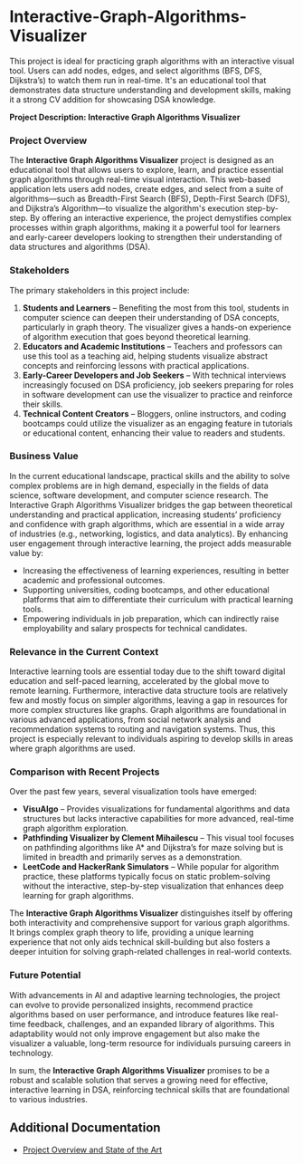 # Interactive-Graph-Algorithms-Visualizer
This project is ideal for practicing graph algorithms with an interactive visual tool. Users can add nodes, edges, and select algorithms (BFS, DFS, Dijkstra’s) to watch them run in real-time. It's an educational tool that demonstrates data structure understanding and development skills, making it a strong CV addition for showcasing DSA knowledge.

**Project Description: Interactive Graph Algorithms Visualizer**

### Project Overview
The **Interactive Graph Algorithms Visualizer** project is designed as an educational tool that allows users to explore, learn, and practice essential graph algorithms through real-time visual interaction. This web-based application lets users add nodes, create edges, and select from a suite of algorithms—such as Breadth-First Search (BFS), Depth-First Search (DFS), and Dijkstra’s Algorithm—to visualize the algorithm's execution step-by-step. By offering an interactive experience, the project demystifies complex processes within graph algorithms, making it a powerful tool for learners and early-career developers looking to strengthen their understanding of data structures and algorithms (DSA).

### Stakeholders
The primary stakeholders in this project include:
1. **Students and Learners** – Benefiting the most from this tool, students in computer science can deepen their understanding of DSA concepts, particularly in graph theory. The visualizer gives a hands-on experience of algorithm execution that goes beyond theoretical learning.
2. **Educators and Academic Institutions** – Teachers and professors can use this tool as a teaching aid, helping students visualize abstract concepts and reinforcing lessons with practical applications.
3. **Early-Career Developers and Job Seekers** – With technical interviews increasingly focused on DSA proficiency, job seekers preparing for roles in software development can use the visualizer to practice and reinforce their skills.
4. **Technical Content Creators** – Bloggers, online instructors, and coding bootcamps could utilize the visualizer as an engaging feature in tutorials or educational content, enhancing their value to readers and students.

### Business Value
In the current educational landscape, practical skills and the ability to solve complex problems are in high demand, especially in the fields of data science, software development, and computer science research. The Interactive Graph Algorithms Visualizer bridges the gap between theoretical understanding and practical application, increasing students’ proficiency and confidence with graph algorithms, which are essential in a wide array of industries (e.g., networking, logistics, and data analytics). By enhancing user engagement through interactive learning, the project adds measurable value by:
- Increasing the effectiveness of learning experiences, resulting in better academic and professional outcomes.
- Supporting universities, coding bootcamps, and other educational platforms that aim to differentiate their curriculum with practical learning tools.
- Empowering individuals in job preparation, which can indirectly raise employability and salary prospects for technical candidates.

### Relevance in the Current Context
Interactive learning tools are essential today due to the shift toward digital education and self-paced learning, accelerated by the global move to remote learning. Furthermore, interactive data structure tools are relatively few and mostly focus on simpler algorithms, leaving a gap in resources for more complex structures like graphs. Graph algorithms are foundational in various advanced applications, from social network analysis and recommendation systems to routing and navigation systems. Thus, this project is especially relevant to individuals aspiring to develop skills in areas where graph algorithms are used.

### Comparison with Recent Projects
Over the past few years, several visualization tools have emerged:
- **VisuAlgo** – Provides visualizations for fundamental algorithms and data structures but lacks interactive capabilities for more advanced, real-time graph algorithm exploration.
- **Pathfinding Visualizer by Clement Mihailescu** – This visual tool focuses on pathfinding algorithms like A* and Dijkstra’s for maze solving but is limited in breadth and primarily serves as a demonstration.
- **LeetCode and HackerRank Simulators** – While popular for algorithm practice, these platforms typically focus on static problem-solving without the interactive, step-by-step visualization that enhances deep learning for graph algorithms.

The **Interactive Graph Algorithms Visualizer** distinguishes itself by offering both interactivity and comprehensive support for various graph algorithms. It brings complex graph theory to life, providing a unique learning experience that not only aids technical skill-building but also fosters a deeper intuition for solving graph-related challenges in real-world contexts.

### Future Potential
With advancements in AI and adaptive learning technologies, the project can evolve to provide personalized insights, recommend practice algorithms based on user performance, and introduce features like real-time feedback, challenges, and an expanded library of algorithms. This adaptability would not only improve engagement but also make the visualizer a valuable, long-term resource for individuals pursuing careers in technology.

In sum, the **Interactive Graph Algorithms Visualizer** promises to be a robust and scalable solution that serves a growing need for effective, interactive learning in DSA, reinforcing technical skills that are foundational to various industries.

## Additional Documentation

- [Project Overview and State of the Art](https://github.com/surajmourya/Interactive-Graph-Algorithms-Visualizer/wiki/State-of-the-Art:-Interactive-Graph-Algorithms-Visualizer)

